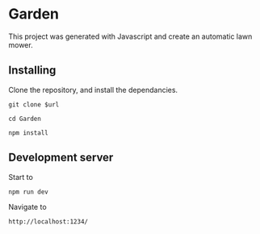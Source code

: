 # Garden

This project was generated with Javascript and create an automatic lawn mower.

## Installing

Clone the repository, and install the dependancies.

`git clone $url`

`cd Garden`

`npm install`

## Development server

Start to

`npm run dev`

Navigate to

`http://localhost:1234/`
